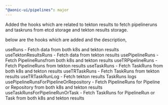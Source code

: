 ```yaml
---
"@aonic-ui/pipelines": major
---
```


Added the hooks which are related to tekton results to fetch pipelineruns and taskruns from etcd storage and tekton results storage.

below are the hooks which are added and the description,

useRuns - Fetch data from both k8s and tekton results
useTektonResultsRuns - Fetch data from tekton results
usePipelineRuns - Fetch PipelineRunsfrom both k8s and tekton results
useTRPipelineRuns - Fetch PipelineRuns from tekton results
useTaskRuns - Fetch TaskRuns from both k8s and tekton results
useTRTaskRuns - Fetch TaskRuns from tekton results
useTRTaskRunLog - Fetch tekton results TaskRuns logs
usePipelineRunsForPipelineOrRepository - Fetch PipelineRuns for Pipeline or Repository from both k8s and tekton results
useTaskRunsForPipelineRunOrTask - Fetch TaskRuns for PipelineRun or Task from both k8s and tekton results
